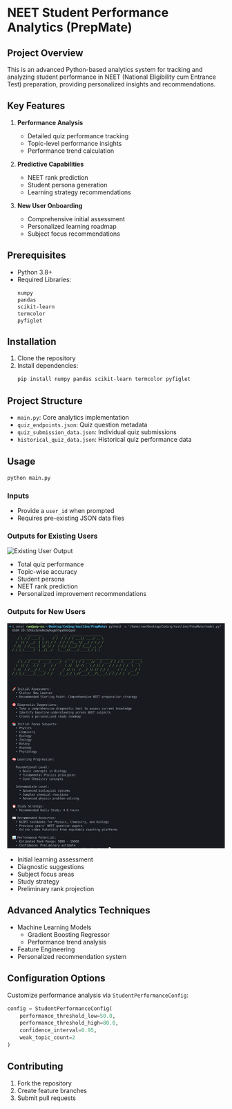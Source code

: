 # NEET Student Performance Analytics (PrepMate)

## Project Overview
This is an advanced Python-based analytics system for tracking and analyzing student performance in NEET (National Eligibility cum Entrance Test) preparation, providing personalized insights and recommendations.

## Key Features
1. **Performance Analysis**
   - Detailed quiz performance tracking
   - Topic-level performance insights
   - Performance trend calculation

2. **Predictive Capabilities**
   - NEET rank prediction
   - Student persona generation
   - Learning strategy recommendations

3. **New User Onboarding**
   - Comprehensive initial assessment
   - Personalized learning roadmap
   - Subject focus recommendations

## Prerequisites
- Python 3.8+
- Required Libraries:
  ```
  numpy
  pandas
  scikit-learn
  termcolor
  pyfiglet
  ```

## Installation
1. Clone the repository
2. Install dependencies:
   ```bash
   pip install numpy pandas scikit-learn termcolor pyfiglet
   ```

## Project Structure
- `main.py`: Core analytics implementation
- `quiz_endpoints.json`: Quiz question metadata
- `quiz_submission_data.json`: Individual quiz submissions
- `historical_quiz_data.json`: Historical quiz performance data

## Usage
```bash
python main.py
```

### Inputs
- Provide a `user_id` when prompted
- Requires pre-existing JSON data files

### Outputs for Existing Users
![Existing User Output](output_existing_user.png)
- Total quiz performance
- Topic-wise accuracy
- Student persona
- NEET rank prediction
- Personalized improvement recommendations

### Outputs for New Users
![New User Output](output_new_user.png)
- Initial learning assessment
- Diagnostic suggestions
- Subject focus areas
- Study strategy
- Preliminary rank projection

## Advanced Analytics Techniques
- Machine Learning Models
  - Gradient Boosting Regressor
  - Performance trend analysis
- Feature Engineering
- Personalized recommendation system

## Configuration Options
Customize performance analysis via `StudentPerformanceConfig`:
```python
config = StudentPerformanceConfig(
    performance_threshold_low=50.0,
    performance_threshold_high=80.0,
    confidence_interval=0.95,
    weak_topic_count=2
)
```

## Contributing
1. Fork the repository
2. Create feature branches
3. Submit pull requests